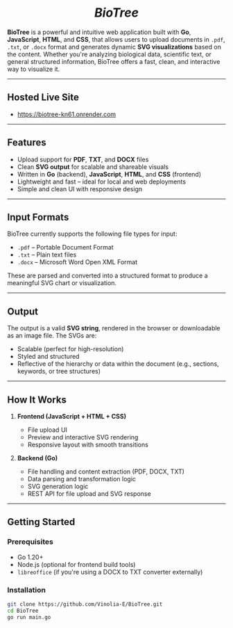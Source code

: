 <h1 align="center"><strong><em>BioTree</em></strong></h1>

**BioTree** is a powerful and intuitive web application built with **Go**, **JavaScript**, **HTML**, and **CSS**, that allows users to upload documents in `.pdf`, `.txt`, or `.docx` format and generates dynamic **SVG visualizations** based on the content. Whether you're analyzing biological data, scientific text, or general structured information, BioTree offers a fast, clean, and interactive way to visualize it.

---

## Hosted Live Site

- https://biotree-kn61.onrender.com

---

## Features

-  Upload support for **PDF**, **TXT**, and **DOCX** files  
-  Clean **SVG output** for scalable and shareable visuals  
-  Written in **Go** (backend), **JavaScript**, **HTML**, and **CSS** (frontend)  
-  Lightweight and fast – ideal for local and web deployments  
-  Simple and clean UI with responsive design

---

##  Input Formats

BioTree currently supports the following file types for input:

- `.pdf` – Portable Document Format
- `.txt` – Plain text files
- `.docx` – Microsoft Word Open XML Format

These are parsed and converted into a structured format to produce a meaningful SVG chart or visualization.

---

##  Output

The output is a valid **SVG string**, rendered in the browser or downloadable as an image file. The SVGs are:

- Scalable (perfect for high-resolution)
- Styled and structured
- Reflective of the hierarchy or data within the document (e.g., sections, keywords, or tree structures)

---

##  How It Works

1. **Frontend (JavaScript + HTML + CSS)**  
   - File upload UI  
   - Preview and interactive SVG rendering  
   - Responsive layout with smooth transitions

2. **Backend (Go)**  
   - File handling and content extraction (PDF, DOCX, TXT)  
   - Data parsing and transformation logic  
   - SVG generation logic  
   - REST API for file upload and SVG response

---

##  Getting Started

### Prerequisites

- Go 1.20+
- Node.js (optional for frontend build tools)
- `libreoffice` (if you're using a DOCX to TXT converter externally)

### Installation

```bash
git clone https://github.com/Vinolia-E/BioTree.git
cd BioTree
go run main.go

